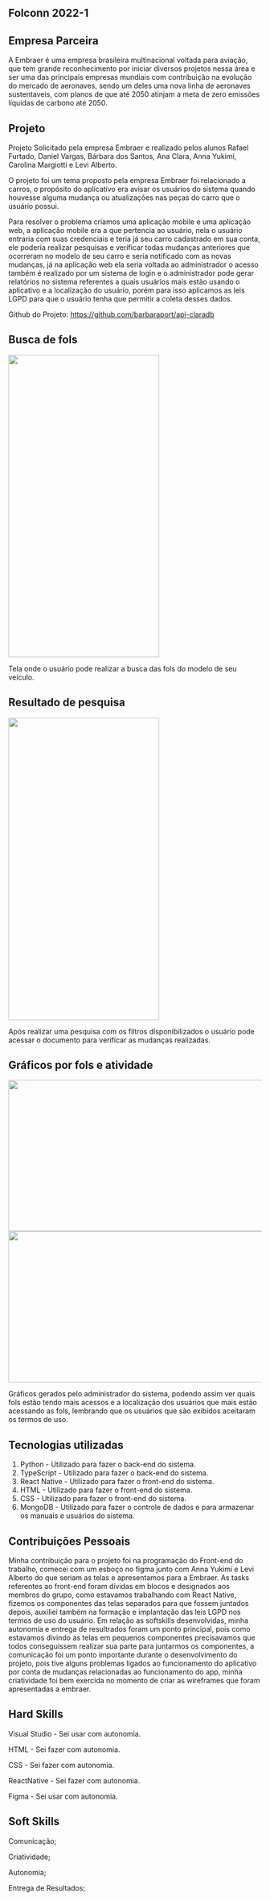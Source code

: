 
## Folconn 2022-1

## Empresa Parceira

A Embraer é uma empresa brasileira multinacional voltada para aviação, que tem grande reconhecimento por iniciar diversos projetos nessa área e ser uma das principais empresas mundiais com contribuição na evolução do mercado de aeronaves, sendo um deles uma nova linha de aeronaves sustentaveis, com planos de que até 2050 atinjam a meta de zero emissões líquidas de carbono até 2050.

## Projeto

Projeto Solicitado pela empresa Embraer e realizado pelos alunos Rafael Furtado, Daniel Vargas, Bárbara dos Santos, Ana Clara, Anna Yukimi, Carolina Margiotti e Levi Alberto. 

O projeto foi um tema proposto pela empresa Embraer foi relacionado a carros, o propósito do aplicativo era avisar os usuários do sistema quando houvesse alguma mudança ou atualizações nas peças do carro que o usuário possui.

Para resolver o problema criamos uma aplicação mobile e uma aplicação web, a aplicação mobile era a que pertencia ao usuário, nela o usuário entraria com suas credenciais e teria já seu carro cadastrado em sua conta, ele poderia realizar pesquisas e verificar todas mudanças anteriores que ocorreram no modelo de seu carro e seria notificado com as novas mudanças, já na aplicação web ela seria voltada ao administrador o acesso também é realizado por um sistema de login e o administrador pode gerar relatórios no sistema referentes a quais usuários mais estão usando o aplicativo e a localização do usuário, porém para isso aplicamos as leis LGPD para que o usuário tenha que permitir a coleta desses dados.

Github do Projeto: https://github.com/barbaraport/api-claradb

##  Busca de fols

<img src="https://github.com/DanVargaa/Portfolio-APIs/blob/Quinto-API-2022-1/Busca%20por%20fols.jpeg" height="600" width="300">

Tela onde o usuário pode realizar a busca das fols do modelo de seu veículo.

## Resultado de pesquisa

<img src="https://github.com/DanVargaa/Portfolio-APIs/blob/Quinto-API-2022-1/Fols%20encontradas.jpeg"  height="600" width="300">

Após realizar uma pesquisa com os filtros disponibilizados o usuário pode acessar o documento para verificar as mudanças realizadas.

## Gráficos por fols e atividade

<img src="https://github.com/DanVargaa/Portfolio-APIs/blob/Quinto-API-2022-1/Grafico%20de%20fols.png" height="300" width="600">

<img src="https://github.com/DanVargaa/Portfolio-APIs/blob/Quinto-API-2022-1/Grafico%20de%20atividade.png"  height="300" width="600">

Gráficos gerados pelo administrador do sistema, podendo assim ver quais fols estão tendo mais acessos e a localização dos usuários que mais estão acessando as fols, lembrando que os usuários que são exibidos aceitaram os termos de uso.

## Tecnologias utilizadas

1. Python - Utilizado para fazer o back-end do sistema.
2. TypeScript - Utilizado para fazer o back-end do sistema.
3. React Native - Utilizado para fazer o front-end do sistema.
4. HTML  - Utilizado para fazer o front-end do sistema.
5. CSS  - Utilizado para fazer o front-end do sistema.
6. MongoDB - Utilizado para fazer o controle de dados e para armazenar os manuais e usuários do sistema.

## Contribuições Pessoais

Minha contribuição para o projeto foi na programação do Front-end do trabalho, comecei com um esboço no figma junto com Anna Yukimi e Levi Alberto do que seriam as telas e apresentamos para a Embraer. As tasks referentes ao front-end foram dividas em blocos e designados aos membros do grupo, como estavamos trabalhando com React Native, fizemos os componentes das telas separados para que fossem juntados depois, auxiliei também na formação e implantação das leis LGPD nos termos de uso do usuário. Em relação as softskills desenvolvidas, minha autonomia e entrega de resultrados foram um ponto principal, pois como estavamos divindo as telas em pequenos componentes precisavamos que todos conseguissem realizar sua parte para juntarmos os componentes, a comunicação foi um ponto importante durante o desenvolvimento do projeto, pois tive alguns problemas ligados ao funcionamento do aplicativo por conta de mudanças relacionadas ao funcionamento do app, minha criatividade foi bem exercida no momento de criar as wireframes que foram apresentadas a embraer.

## Hard Skills

Visual Studio - Sei usar com autonomia.

HTML - Sei fazer com autonomia.

CSS - Sei fazer com autonomia.

ReactNative - Sei fazer com autonomia.

Figma - Sei usar com autonomia.

## Soft Skills

Comunicação;

Criatividade;

Autonomia;

Entrega de Resultados;
